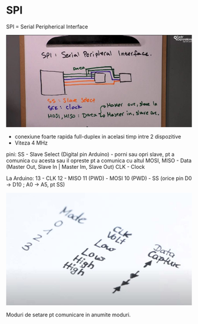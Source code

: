 <h1>SPI</h1>

SPI = Serial Peripherical Interface

<img src="_img/spi/interface.JPG" alt="spi interface" />

- conexiune foarte rapida full-duplex in acelasi timp intre 2 dispozitive
- Viteza 4 MHz

pini:
SS - Slave Select (Digital pin Arduino) - porni sau opri slave, pt a comunica cu acesta sau il opreste pt a comunica cu altul
MOSI, MISO - Data (Master Out, Slave In | Master Im, Slave Out)
CLK - Clock

La Arduino:
13 - CLK
12 - MISO
11 (PWD) - MOSI
10 (PWD) - SS (orice pin D0 -> D10 ; A0 -> A5, pt SS)

<img src="_img/spi/tabel.JPG" alt="spi tabel" />

Moduri de setare pt comunicare in anumite moduri.